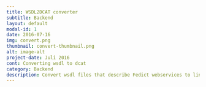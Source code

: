 ```yaml
---
title: WSDL2DCAT converter
subtitle: Backend
layout: default
modal-id: 1
date: 2016-07-16
img: convert.png
thumbnail: convert-thumbnail.png
alt: image-alt
project-date: Juli 2016
cont: Converting wsdl to dcat
category: Backend
description: Convert wsdl files that describe Fedict webservices to linked data files with our  <a href="https://github.com/osoc16/WSDL2DCAT" target="_blank"> converter</a>. It also makes a linked data file of the relations between different services and their families.
---
```

